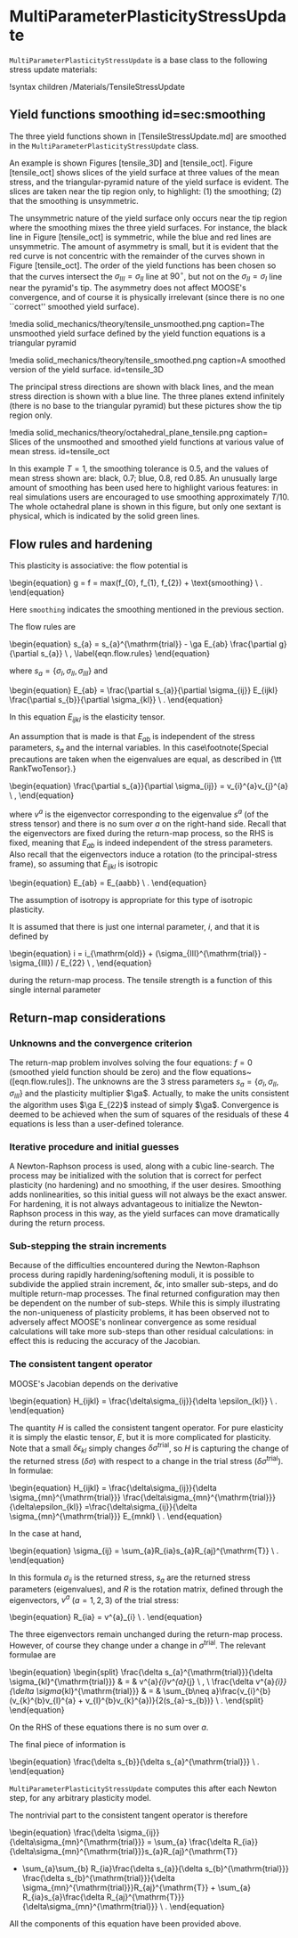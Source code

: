 # MultiParameterPlasticityStressUpdate

`MultiParameterPlasticityStressUpdate` is a base class to the following stress update materials:

!syntax children /Materials/TensileStressUpdate

## Yield functions smoothing id=sec:smoothing

The three yield functions shown in [TensileStressUpdate.md] are smoothed in the
`MultiParameterPlasticityStressUpdate` class.

An example is shown Figures [tensile_3D]
and [tensile_oct].  Figure [tensile_oct] shows slices
of the yield surface at three values of the mean stress, and the
triangular-pyramid nature of the yield surface is evident.  The slices
are taken near the tip region only, to highlight: (1) the smoothing;
(2) that the smoothing is unsymmetric.

The unsymmetric nature of the
yield surface only occurs near the tip region where the smoothing
mixes the three yield surfaces.  For instance, the black line in
Figure [tensile_oct] is symmetric, while the blue and red
lines are unsymmetric.  The amount of asymmetry is small, but it is
evident that the red curve is not concentric with the remainder of the
curves shown in Figure [tensile_oct].  The order of the yield
functions has been chosen so that the curves
intersect the $\sigma_{III}=\sigma_{II}$ line at $90^{\circ}$, but not
on the $\sigma_{II}=\sigma_{I}$ line near the pyramid's tip.  The
asymmetry does not affect MOOSE's convergence, and of course it is
physically irrelevant (since there is no one ``correct'' smoothed
yield surface).

!media solid_mechanics/theory/tensile_unsmoothed.png caption=The unsmoothed yield surface defined by the yield function equations is a triangular pyramid

!media solid_mechanics/theory/tensile_smoothed.png caption=A smoothed version of the yield surface. id=tensile_3D

The principal stress directions are shown with black lines, and the mean stress direction is shown with a blue line.  The three planes extend infinitely (there is no base to the triangular pyramid) but these pictures show the tip region only.

!media solid_mechanics/theory/octahedral_plane_tensile.png caption= Slices of the unsmoothed and smoothed yield functions at various value of mean stress. id=tensile_oct

In this example $T=1$, the smoothing
tolerance is 0.5, and the values of mean stress shown are: black,
0.7; blue, 0.8, red 0.85.  An unusually large amount of smoothing
has been used here to highlight various features: in real
simulations users are encouraged to use smoothing approximately
$T/10$.  The whole octahedral plane is shown in this figure, but
only one sextant is physical, which is indicated by the solid green
lines.

## Flow rules and hardening

This plasticity is associative: the flow potential is

\begin{equation}
  g = f = max(f_{0}, f_{1}, f_{2}) + \text{smoothing} \ .
\end{equation}

Here `smoothing` indicates the smoothing mentioned in the previous section.

The flow rules are

\begin{equation}
  s_{a} = s_{a}^{\mathrm{trial}} - \ga E_{ab} \frac{\partial
    g}{\partial s_{a}} \ ,
  \label{eqn.flow.rules}
\end{equation}

where $s_{a}=\{\sigma_{I}, \sigma_{II}, \sigma_{III}\}$ and

\begin{equation}
  E_{ab} = \frac{\partial s_{a}}{\partial \sigma_{ij}} E_{ijkl}
  \frac{\partial s_{b}}{\partial \sigma_{kl}} \ .
\end{equation}

In this equation $E_{ijkl}$ is the elasticity tensor.

An assumption that is made is that
$E_{ab}$ is independent of the stress parameters, $s_{a}$ and the
internal variables.  In this case\footnote{Special precautions are
  taken when the eigenvalues are equal, as described in {\tt RankTwoTensor}.}

\begin{equation}
  \frac{\partial s_{a}}{\partial \sigma_{ij}} = v_{i}^{a}v_{j}^{a} \ ,
\end{equation}

where $v^{a}$ is the eigenvector corresponding to the eigenvalue
$s^{a}$ (of the stress tensor) and there is no sum over $a$ on the
right-hand side.  Recall that the eigenvectors are fixed during the
return-map process, so the RHS is fixed, meaning that $E_{ab}$ is
indeed independent of the stress parameters.  Also recall that the
eigenvectors induce a rotation (to the principal-stress frame), so
assuming that $E_{ijkl}$ is isotropic

\begin{equation}
  E_{ab} = E_{aabb} \ .
\end{equation}

The assumption of isotropy is appropriate for this type of isotropic
plasticity.

It is assumed that there is just one internal parameter, $i$, and that
it is defined by

\begin{equation}
  i = i_{\mathrm{old}} + (\sigma_{III}^{\mathrm{trial}} - \sigma_{III})
  / E_{22} \ ,
\end{equation}

during the return-map process.  The tensile strength is a function of
this single internal parameter

## Return-map considerations

### Unknowns and the convergence criterion

The return-map problem involves solving the four equations: $f=0$ (smoothed yield function
should be zero) and the flow equations~([eqn.flow.rules]).  The
unknowns are the 3 stress parameters $s_{a}=\{\sigma_{I}, \sigma_{II},
\sigma_{III}\}$ and the plasticity multiplier $\ga$.  Actually, to
make the units consistent the algorithm uses $\ga E_{22}$ instead of
simply $\ga$.  Convergence
is deemed to be achieved when the sum of squares of the residuals of
these 4 equations is less than a user-defined tolerance.

### Iterative procedure and initial guesses

A Newton-Raphson process is used, along with a cubic line-search.  The
process may be initialized with the solution that is correct for
perfect plasticity (no hardening) and no smoothing, if the user
desires.  Smoothing adds nonlinearities, so this initial guess will
not always be the exact answer. For hardening, it is not
always advantageous to initialize the Newton-Raphson process in this
way, as the yield surfaces can move dramatically during the return
process.

### Sub-stepping the strain increments

Because of the difficulties encountered during the Newton-Raphson
process during rapidly hardening/softening moduli, it is possible to
subdivide the applied strain increment, $\delta\epsilon$, into smaller
sub-steps, and do multiple return-map processes.  The final returned configuration may then
be dependent on the number of sub-steps.  While this is simply
illustrating the non-uniqueness of plasticity problems, it has been observed not to adversely affect MOOSE's nonlinear convergence as some residual calculations will take more sub-steps than other residual
calculations: in effect this is reducing the accuracy of the Jacobian.

### The consistent tangent operator

MOOSE's Jacobian depends on the derivative

\begin{equation}
H_{ijkl} = \frac{\delta\sigma_{ij}}{\delta \epsilon_{kl}} \ .
\end{equation}

The quantity $H$ is called the consistent tangent operator.  For pure
elasticity it is simply the elastic tensor, $E$, but it is more
complicated for plasticity.  Note that a small $\delta\epsilon_{kl}$
simply changes $\delta\sigma^{\mathrm{trial}}$, so $H$ is capturing the
change of the returned stress ($\delta\sigma$) with respect to a
change in the trial stress ($\delta\sigma^{\mathrm{trial}}$).  In formulae:

\begin{equation}
  H_{ijkl} = \frac{\delta\sigma_{ij}}{\delta
    \sigma_{mn}^{\mathrm{trial}}}
  \frac{\delta\sigma_{mn}^{\mathrm{trial}}}{\delta\epsilon_{kl}} =\frac{\delta\sigma_{ij}}{\delta
    \sigma_{mn}^{\mathrm{trial}}} E_{mnkl} \ .
\end{equation}

In the case at hand,

\begin{equation}
  \sigma_{ij} = \sum_{a}R_{ia}s_{a}R_{aj}^{\mathrm{T}} \ .
\end{equation}

In this formula $\sigma_{ij}$ is the returned stress, $s_{a}$ are the
returned stress parameters (eigenvalues), and $R$ is the rotation
matrix, defined through the eigenvectors, $v^{a}$ ($a=1,2,3$) of the
trial stress:

\begin{equation}
  R_{ia} = v^{a}_{i} \ .
\end{equation}

The three eigenvectors remain unchanged during the return-map
process.  However, of course they change under a change in
$\sigma^{\mathrm{trial}}$.  The relevant formulae are

\begin{equation}
\begin{split}
  \frac{\delta s_{a}^{\mathrm{trial}}}{\delta
    \sigma_{kl}^{\mathrm{trial}}} & = & v^{a}_{i}v^{a}_{j} \ , \\
  \frac{\delta v^{a}_{i}}{\delta \sigma_{kl}^{\mathrm{trial}}} & = &
  \sum_{b\neq a}\frac{v_{i}^{b}(v_{k}^{b}v_{l}^{a} +
    v_{l}^{b}v_{k}^{a})}{2(s_{a}-s_{b})} \ .
\end{split}
\end{equation}

On the RHS of these equations there is no sum over $a$.

The final piece of information is

\begin{equation}
  \frac{\delta s_{b}}{\delta s_{a}^{\mathrm{trial}}} \ .
\end{equation}

`MultiParameterPlasticityStressUpdate` computes this after each
Newton step, for any arbitrary plasticity model.

The nontrivial part to the consistent tangent operator is therefore

\begin{equation}
  \frac{\delta \sigma_{ij}}{\delta\sigma_{mn}^{\mathrm{trial}}} =
\sum_{a}  \frac{\delta
    R_{ia}}{\delta\sigma_{mn}^{\mathrm{trial}}}s_{a}R_{aj}^{\mathrm{T}}
  + \sum_{a}\sum_{b} R_{ia}\frac{\delta s_{a}}{\delta s_{b}^{\mathrm{trial}}}
  \frac{\delta s_{b}^{\mathrm{trial}}}{\delta
    \sigma_{mn}^{\mathrm{trial}}}R_{aj}^{\mathrm{T}} +
  \sum_{a} R_{ia}s_{a}\frac{\delta
    R_{aj}^{\mathrm{T}}}{\delta\sigma_{mn}^{\mathrm{trial}}} \ .
\end{equation}

All the components of this equation have been provided above.
